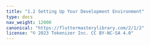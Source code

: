 ```yaml
---
title: "1.2 Setting Up Your Development Environment"
type: docs
nav_weight: 12000
canonical: "https://fluttermasterylibrary.com/2/1/2"
license: "© 2023 Tokenizer Inc. CC BY-NC-SA 4.0"
---
```


